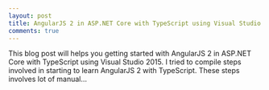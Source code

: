 ```yaml
---
layout: post
title: AngularJS 2 in ASP.NET Core with TypeScript using Visual Studio 2015
comments: true
---
```


This blog post will helps you getting started with AngularJS 2 in ASP.NET Core with TypeScript using Visual Studio 2015. I tried to compile steps involved in starting to learn AngularJS 2 with TypeScript. These steps involves lot of manual…
